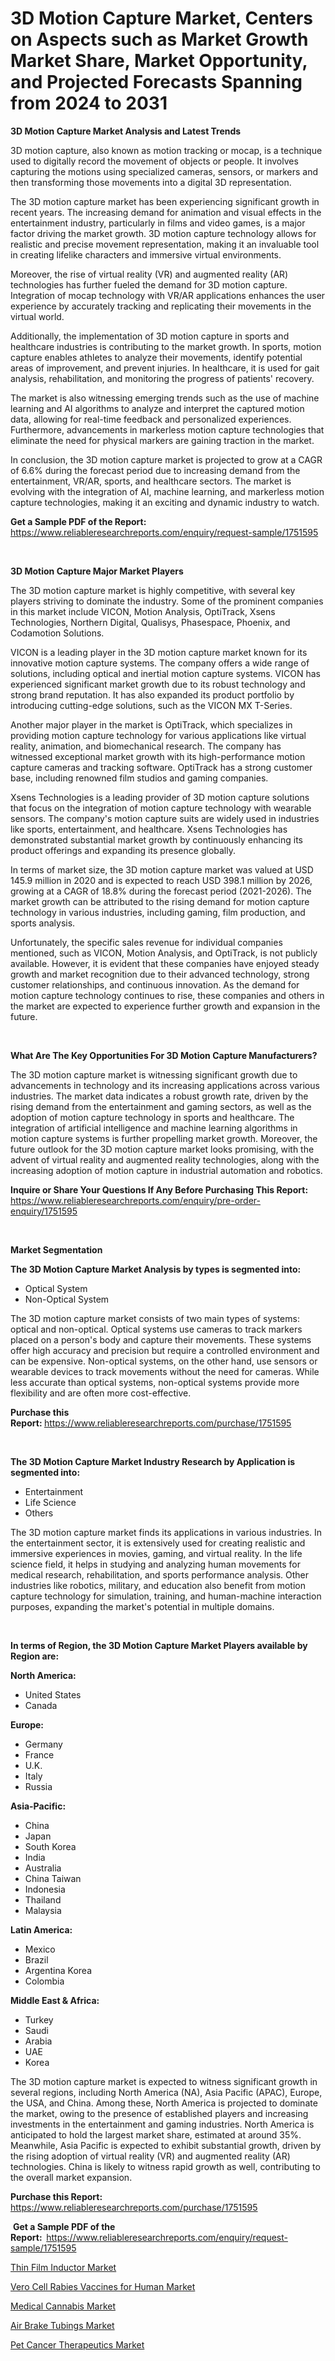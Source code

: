 <p><h1>3D Motion Capture Market, Centers on Aspects such as Market Growth Market Share, Market Opportunity, and Projected Forecasts Spanning from 2024 to 2031</h1></p><p><strong>3D Motion Capture Market Analysis and Latest Trends</strong></p>
<p><p>3D motion capture, also known as motion tracking or mocap, is a technique used to digitally record the movement of objects or people. It involves capturing the motions using specialized cameras, sensors, or markers and then transforming those movements into a digital 3D representation.</p><p>The 3D motion capture market has been experiencing significant growth in recent years. The increasing demand for animation and visual effects in the entertainment industry, particularly in films and video games, is a major factor driving the market growth. 3D motion capture technology allows for realistic and precise movement representation, making it an invaluable tool in creating lifelike characters and immersive virtual environments.</p><p>Moreover, the rise of virtual reality (VR) and augmented reality (AR) technologies has further fueled the demand for 3D motion capture. Integration of mocap technology with VR/AR applications enhances the user experience by accurately tracking and replicating their movements in the virtual world.</p><p>Additionally, the implementation of 3D motion capture in sports and healthcare industries is contributing to the market growth. In sports, motion capture enables athletes to analyze their movements, identify potential areas of improvement, and prevent injuries. In healthcare, it is used for gait analysis, rehabilitation, and monitoring the progress of patients' recovery.</p><p>The market is also witnessing emerging trends such as the use of machine learning and AI algorithms to analyze and interpret the captured motion data, allowing for real-time feedback and personalized experiences. Furthermore, advancements in markerless motion capture technologies that eliminate the need for physical markers are gaining traction in the market.</p><p>In conclusion, the 3D motion capture market is projected to grow at a CAGR of 6.6% during the forecast period due to increasing demand from the entertainment, VR/AR, sports, and healthcare sectors. The market is evolving with the integration of AI, machine learning, and markerless motion capture technologies, making it an exciting and dynamic industry to watch.</p></p>
<p><strong>Get a Sample PDF of the Report:&nbsp;</strong> <a href="https://www.reliableresearchreports.com/enquiry/request-sample/1751595">https://www.reliableresearchreports.com/enquiry/request-sample/1751595</a></p>
<p>&nbsp;</p>
<p><strong>3D Motion Capture Major Market Players</strong></p>
<p><p>The 3D motion capture market is highly competitive, with several key players striving to dominate the industry. Some of the prominent companies in this market include VICON, Motion Analysis, OptiTrack, Xsens Technologies, Northern Digital, Qualisys, Phasespace, Phoenix, and Codamotion Solutions.</p><p>VICON is a leading player in the 3D motion capture market known for its innovative motion capture systems. The company offers a wide range of solutions, including optical and inertial motion capture systems. VICON has experienced significant market growth due to its robust technology and strong brand reputation. It has also expanded its product portfolio by introducing cutting-edge solutions, such as the VICON MX T-Series.</p><p>Another major player in the market is OptiTrack, which specializes in providing motion capture technology for various applications like virtual reality, animation, and biomechanical research. The company has witnessed exceptional market growth with its high-performance motion capture cameras and tracking software. OptiTrack has a strong customer base, including renowned film studios and gaming companies.</p><p>Xsens Technologies is a leading provider of 3D motion capture solutions that focus on the integration of motion capture technology with wearable sensors. The company's motion capture suits are widely used in industries like sports, entertainment, and healthcare. Xsens Technologies has demonstrated substantial market growth by continuously enhancing its product offerings and expanding its presence globally.</p><p>In terms of market size, the 3D motion capture market was valued at USD 145.9 million in 2020 and is expected to reach USD 398.1 million by 2026, growing at a CAGR of 18.8% during the forecast period (2021-2026). The market growth can be attributed to the rising demand for motion capture technology in various industries, including gaming, film production, and sports analysis.</p><p>Unfortunately, the specific sales revenue for individual companies mentioned, such as VICON, Motion Analysis, and OptiTrack, is not publicly available. However, it is evident that these companies have enjoyed steady growth and market recognition due to their advanced technology, strong customer relationships, and continuous innovation. As the demand for motion capture technology continues to rise, these companies and others in the market are expected to experience further growth and expansion in the future.</p></p>
<p>&nbsp;</p>
<p><strong>What Are The Key Opportunities For 3D Motion Capture Manufacturers?</strong></p>
<p><p>The 3D motion capture market is witnessing significant growth due to advancements in technology and its increasing applications across various industries. The market data indicates a robust growth rate, driven by the rising demand from the entertainment and gaming sectors, as well as the adoption of motion capture technology in sports and healthcare. The integration of artificial intelligence and machine learning algorithms in motion capture systems is further propelling market growth. Moreover, the future outlook for the 3D motion capture market looks promising, with the advent of virtual reality and augmented reality technologies, along with the increasing adoption of motion capture in industrial automation and robotics.</p></p>
<p><strong>Inquire or Share Your Questions If Any Before Purchasing This Report:</strong> <a href="https://www.reliableresearchreports.com/enquiry/pre-order-enquiry/1751595">https://www.reliableresearchreports.com/enquiry/pre-order-enquiry/1751595</a></p>
<p>&nbsp;</p>
<p><strong>Market Segmentation</strong></p>
<p><strong>The 3D Motion Capture Market Analysis by types is segmented into:</strong></p>
<p><ul><li>Optical System</li><li>Non-Optical System</li></ul></p>
<p><p>The 3D motion capture market consists of two main types of systems: optical and non-optical. Optical systems use cameras to track markers placed on a person's body and capture their movements. These systems offer high accuracy and precision but require a controlled environment and can be expensive. Non-optical systems, on the other hand, use sensors or wearable devices to track movements without the need for cameras. While less accurate than optical systems, non-optical systems provide more flexibility and are often more cost-effective.</p></p>
<p><strong>Purchase this Report:&nbsp;</strong><a href="https://www.reliableresearchreports.com/purchase/1751595">https://www.reliableresearchreports.com/purchase/1751595</a></p>
<p>&nbsp;</p>
<p><strong>The 3D Motion Capture Market Industry Research by Application is segmented into:</strong></p>
<p><ul><li>Entertainment</li><li>Life Science</li><li>Others</li></ul></p>
<p><p>The 3D motion capture market finds its applications in various industries. In the entertainment sector, it is extensively used for creating realistic and immersive experiences in movies, gaming, and virtual reality. In the life science field, it helps in studying and analyzing human movements for medical research, rehabilitation, and sports performance analysis. Other industries like robotics, military, and education also benefit from motion capture technology for simulation, training, and human-machine interaction purposes, expanding the market's potential in multiple domains.</p></p>
<p>&nbsp;</p>
<p><strong>In terms of Region, the 3D Motion Capture Market Players available by Region are:</strong></p>
<p>
    <p> <strong> North America: </strong>
        <ul>
            <li>United States</li>
            <li>Canada</li>
        </ul>
        </p> 
    <p> <strong> Europe: </strong>
        <ul>
            <li>Germany</li>
            <li>France</li>
            <li>U.K.</li>
            <li>Italy</li>
            <li>Russia</li>
        </ul>
        </p> 
    <p> <strong> Asia-Pacific: </strong>
        <ul>
            <li>China</li>
            <li>Japan</li>
            <li>South Korea</li>
            <li>India</li>
            <li>Australia</li>
            <li>China Taiwan</li>
            <li>Indonesia</li>
            <li>Thailand</li>
            <li>Malaysia</li>
        </ul>
        </p> 
    <p> <strong> Latin America: </strong>
        <ul>
            <li>Mexico</li>
            <li>Brazil</li>
            <li>Argentina Korea</li>
            <li>Colombia</li>
        </ul>
        </p> 
    <p> <strong> Middle East & Africa: </strong>
        <ul>
            <li>Turkey</li>
            <li>Saudi</li>
            <li>Arabia</li>
            <li>UAE</li>
            <li>Korea</li>
        </ul>
    </p>
    </p>
<p><p>The 3D motion capture market is expected to witness significant growth in several regions, including North America (NA), Asia Pacific (APAC), Europe, the USA, and China. Among these, North America is projected to dominate the market, owing to the presence of established players and increasing investments in the entertainment and gaming industries. North America is anticipated to hold the largest market share, estimated at around 35%. Meanwhile, Asia Pacific is expected to exhibit substantial growth, driven by the rising adoption of virtual reality (VR) and augmented reality (AR) technologies. China is likely to witness rapid growth as well, contributing to the overall market expansion.</p></p>
<p><strong>Purchase this Report: </strong><a href="https://www.reliableresearchreports.com/purchase/1751595">https://www.reliableresearchreports.com/purchase/1751595</a></p>
<p>&nbsp;<strong>Get a Sample PDF of the Report:&nbsp;&nbsp;</strong><a href="https://www.reliableresearchreports.com/enquiry/request-sample/1751595">https://www.reliableresearchreports.com/enquiry/request-sample/1751595</a></p>
<p><strong></strong></p>
<p><p><a href="https://www.linkedin.com/pulse/thin-film-inductor-market-research-report-key-successful-lmzse?trackingId=cvxZnFk8TgSVG5eeQQYmTA%3D%3D">Thin Film Inductor Market</a></p><p><a href="https://medium.com/p/2d9133a5a4ee/edit">Vero Cell Rabies Vaccines for Human Market</a></p><p><a href="https://github.com/gamblestampleyjenny50m5sl6/Market-Research-Report-List-1/blob/main/medical-cannabis-market.md">Medical Cannabis Market</a></p><p><a href="https://www.linkedin.com/pulse/air-brake-tubings-market-provides-detailed-segmentation-based-cpwye?trackingId=F2brOSysT3eJ81gVtGkowg%3D%3D">Air Brake Tubings Market</a></p><p><a href="https://github.com/fmbutu/Market-Research-Report-List-1/blob/main/pet-cancer-therapeutics-market.md">Pet Cancer Therapeutics Market</a></p></p>